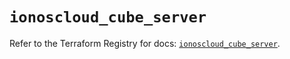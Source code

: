 # `ionoscloud_cube_server`

Refer to the Terraform Registry for docs: [`ionoscloud_cube_server`](https://registry.terraform.io/providers/ionos-cloud/ionoscloud/6.5.6/docs/resources/cube_server).
